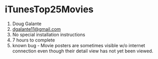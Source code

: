 # iTunesTop25Movies

1. Doug Galante
2. dgalante11@gmail.com
3. No special installation instructions
4. 7 hours to complete
5. known bug - Movie posters are sometimes visible w/o internet connection even though their detail view has not yet been viewed.
